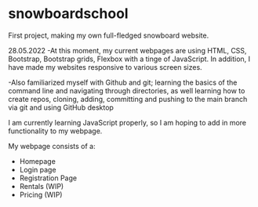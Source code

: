 # snowboardschool
First project, making my own full-fledged snowboard website. 

28.05.2022
-At this moment, my current webpages are using HTML, CSS, Bootstrap, Bootstrap grids, Flexbox with a tinge of JavaScript. In addition, I have made my websites responsive to various screen sizes.

-Also familiarized myself with Github and git; learning the basics of the command line and navigating through directories, as well learning how to create repos, cloning, adding, committing and pushing to the main branch via git and using GitHub desktop


I am currently learning JavaScript properly, so I am hoping to add in more functionality to my webpage.

My webpage consists of a:
- Homepage
- Login page
- Registration Page
- Rentals (WIP)
- Pricing (WIP)
